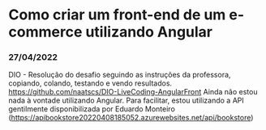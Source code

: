 # Como criar um front-end de um e-commerce utilizando Angular

### 27/04/2022
DIO - Resolução do desafio seguindo as instruções da professora, copiando, colando, testando e vendo resultados.
https://github.com/naatscs/DIO-LiveCoding-AngularFront
Ainda não estou nada à vontade utilizando Angular.
Para facilitar, estou utilizando a API gentilmente disponibilizada por Eduardo Monteiro (https://apibookstore20220408185052.azurewebsites.net/api/bookstore)
